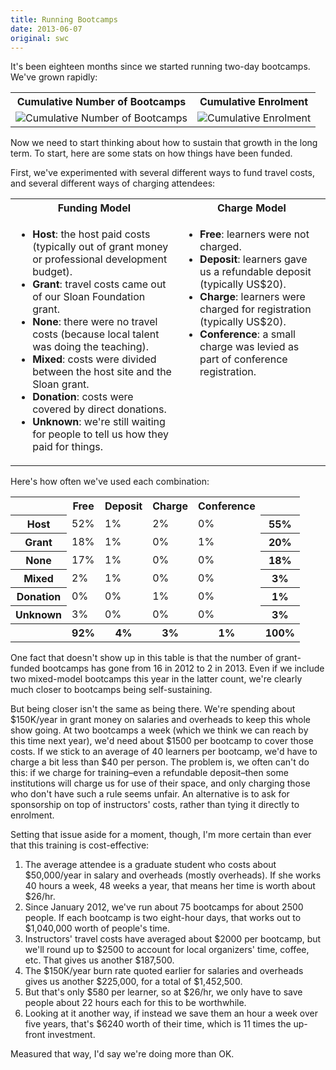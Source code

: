 ```yaml
---
title: Running Bootcamps
date: 2013-06-07
original: swc
---
```

<p>
  It's been eighteen months since we started running two-day bootcamps.
  We've grown rapidly:
</p>
<table class="centered">
  <tr>
    <th>Cumulative Number of Bootcamps</th>
    <th>Cumulative Enrolment</th>
  </tr>
  <tr>
    <td><img src="@root/files/2013/06/bootcamps.png" alt="Cumulative Number of Bootcamps" class="centered"></td>
    <td><img src="@root/files/2013/06/enrolment.png" alt="Cumulative Enrolment" class="centered"></td>
  </tr>
</table>
<p>
  Now we need to start thinking about how to sustain that growth in the long term.
  To start,
  here are some stats on how things have been funded.
</p>
<p>
  First,
  we've experimented with several different ways to fund travel costs,
  and several different ways of charging attendees:
</p>
<table class="centered">
  <tr>
    <th><strong>Funding Model</strong></th>
    <th><strong>Charge Model</strong></th>
  </tr>
  <tr>
    <td valign="top">
      <ul>
        <li><strong>Host</strong>: the host paid costs (typically out of grant money or professional development budget).</li>
        <li><strong>Grant</strong>: travel costs came out of our Sloan Foundation grant.</li>
        <li><strong>None</strong>: there were no travel costs (because local talent was doing the teaching).</li>
        <li><strong>Mixed</strong>: costs were divided between the host site and the Sloan grant.</li>
        <li><strong>Donation</strong>: costs were covered by direct donations.</li>
        <li><strong>Unknown</strong>: we're still waiting for people to tell us how they paid for things.</li>
      </ul>
    </td>
    <td valign="top">
      <ul>
        <li><strong>Free</strong>: learners were not charged.</li>
        <li><strong>Deposit</strong>: learners gave us a refundable deposit (typically US$20).</li>
        <li><strong>Charge</strong>: learners were charged for registration (typically US$20).</li>
        <li><strong>Conference</strong>: a small charge was levied as part of conference registration.</li>
      </ul>
    </td>
  </tr>
</table>
<p>
  Here's how often we've used each combination:
</p>
<table class="centered">
  <tr>
    <th></th>
    <th>Free</th>
    <th>Deposit</th>
    <th>Charge</th>
    <th>Conference</th>
    <th></th>
  </tr>
  <tr>
    <th>Host</th>
    <td>52%</td>
    <td>1%</td>
    <td>2%</td>
    <td>0%</td>
    <th>55%</th>
  </tr>
  <tr>
    <th>Grant</th>
    <td>18%</td>
    <td>1%</td>
    <td>0%</td>
    <td>1%</td>
    <th>20%</th>
  </tr>
  <tr>
    <th>None</th>
    <td>17%</td>
    <td>1%</td>
    <td>0%</td>
    <td>0%</td>
    <th>18%</th>
  </tr>
  <tr>
    <th>Mixed</th>
    <td>2%</td>
    <td>1%</td>
    <td>0%</td>
    <td>0%</td>
    <th>3%</th>
  </tr>
  <tr>
    <th>Donation</th>
    <td>0%</td>
    <td>0%</td>
    <td>1%</td>
    <td>0%</td>
    <th>1%</th>
  </tr>
  <tr>
    <th>Unknown</th>
    <td>3%</td>
    <td>0%</td>
    <td>0%</td>
    <td>0%</td>
    <th>3%</th>
  </tr>
  <tr>
    <th></th>
    <th>92%</th>
    <th>4%</th>
    <th>3%</th>
    <th>1%</th>
    <th>100%</th>
  </tr>
</table>
<p>
  One fact that doesn't show up in this table is that
  the number of grant-funded bootcamps has gone from 16 in 2012
  to 2 in 2013.
  Even if we include two mixed-model bootcamps this year in the latter count,
  we're clearly much closer to bootcamps being self-sustaining.
</p>
<p>
  But being closer isn't the same as being there.
  We're spending about $150K/year in grant money on salaries and overheads
  to keep this whole show going.
  At two bootcamps a week
  (which we think we can reach by this time next year),
  we'd need about $1500 per bootcamp to cover those costs.
  If we stick to an average of 40 learners per bootcamp,
  we'd have to charge a bit less than $40 per person.
  The problem is,
  we often can't do this:
  if we charge for training–even a refundable deposit–then
  some institutions will charge us for use of their space,
  and only charging those who don't have such a rule seems unfair.
  An alternative is to ask for sponsorship on top of instructors' costs,
  rather than tying it directly to enrolment.
</p>
<p>
  Setting that issue aside for a moment,
  though,
  I'm more certain than ever that this training is cost-effective:
</p>
<ol>
  <li>
    The average attendee is a graduate student who costs about $50,000/year in salary and overheads
    (mostly overheads).
    If she works 40 hours a week, 48 weeks a year, that means her time is worth about $26/hr.
  </li>
  <li>
    Since January 2012, we've run about 75 bootcamps for about 2500 people.
    If each bootcamp is two eight-hour days,
    that works out to $1,040,000 worth of people's time.
  </li>
  <li>
    Instructors' travel costs have averaged about $2000 per bootcamp,
    but we'll round up to $2500 to account for local organizers' time, coffee, etc.
    That gives us another $187,500.
  </li>
  <li>
    The $150K/year burn rate quoted earlier for salaries and overheads
    gives us another $225,000,
    for a total of $1,452,500.
  </li>
  <li>
    But that's only $580 per learner, so at $26/hr,
    we only have to save people about 22 hours each for this to be worthwhile.
  </li>
  <li>
    Looking at it another way,
    if instead we save them an hour a week over five years,
    that's $6240 worth of their time,
    which is 11 times the up-front investment.
  </li>
</ol>
<p>
  Measured that way,
  I'd say we're doing more than OK.
</p>
